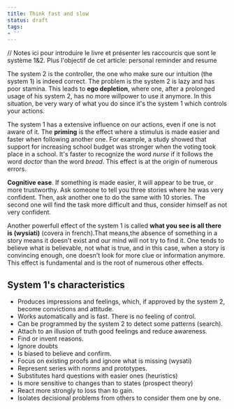 ```yaml
---
title: Think fast and slow
status: draft
tags:
- ''
---
```


// Notes ici pour introduire le livre et présenter les raccourcis que sont le système 1&2. Plus l'objectif de cet article: personal reminder and resume

The system 2 is the controller, the one who make sure our intuition (the system 1) is indeed correct. The problem is the system 2 is lazy and has poor stamina. This leads to **ego depletion**, where one, after a prolonged usage of his system 2, has no more willpower to use it anymore. In this situation, be very wary of what you do since it's the system 1 which controls your actions.

The system 1 has a extensive influence on our actions, even if one is not aware of it. The **priming** is the effect where a stimulus is made easier and faster when following another one. For example, a study showed that support for increasing school budget was stronger when the voting took place in a school. It's faster to recognize the word *nurse* if it follows the word *doctor* than the word *bread*. This effect is at the origin of numerous errors.

**Cognitive ease**. If something is made easier, it will appear to be true, or more trustworthy. Ask someone to tell you three stories where he was very confident. Then, ask another one to do the same with 10 stories. The second one will find the task more difficult and thus, consider himself as not very confident.

Another powerfull effect of the system 1 is called **what you see is all there is (wysiati)** (covera in french).That means,the absence of something in a story means it doesn't exist and our mind will not try to find it. One tends to believe what is believable, not what is true, and in this case, when a story is convincing enough, one doesn't look for more clue or information anymore. This effect is fundamental and is the root of numerous other effects.


## System 1's characteristics

* Produces impressions and feelings, which, if approved by the system 2, become convictions and attitude.
* Works automatically and is fast. There is no feeling of control.
* Can be programmed by the system 2 to detect some patterns (search).
* Attach to an illusion of truth good feelings and reduce awareness.
* Find or invent reasons.
* Ignore doubts
* Is biased to believe and confirm.
* Focus on existing proofs and ignore what is missing (wysati)
* Represent series with norms and prototypes.
* Substitutes hard questions with easier ones (heuristics)
* Is more sensitive to changes than to states (prospect theory)
* React more strongly to loss than to gain.
* Isolates decisional problems from others to consider them one by one.

